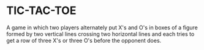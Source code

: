 # TIC-TAC-TOE
A game in which two players alternately put X's and O's in boxes of a figure formed by two vertical lines crossing two horizontal lines and each tries to get a row of three X's or three O's before the opponent does.
